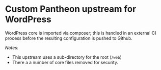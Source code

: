 # Custom Pantheon upstream for WordPress

WordPress core is imported via composer; this is handled in an external CI process before the resulting configuration is pushed to Github.

*Notes:*
- This upstream uses a sub-directory for the root (`/web`)
- There a a number of core files removed for security.
